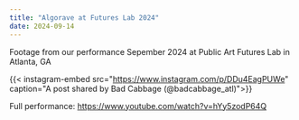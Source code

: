 ```yaml
---
title: "Algorave at Futures Lab 2024"
date: 2024-09-14
---
```


Footage from our performance Sepember 2024 at Public Art Futures Lab in Atlanta, GA

{{< instagram-embed src="https://www.instagram.com/p/DDu4EagPUWe" caption="A post shared by Bad Cabbage (@badcabbage_atl)">}}

Full performance: https://www.youtube.com/watch?v=hYy5zodP64Q
